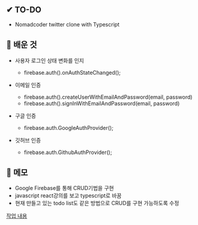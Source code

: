 ## ✔ TO-DO

- Nomadcoder twitter clone with Typescript

## 💾 배운 것

- 사용자 로그인 상태 변화를 인지

  - firebase.auth().onAuthStateChanged();

- 이메일 인증
  - firebase.auth().createUserWithEmailAndPassword(email, password)
  - firebase.auth().signInWithEmailAndPassword(email, password)
- 구글 인증
  - firebase.auth.GoogleAuthProvider();
- 깃허브 인증
  - firebase.auth.GithubAuthProvider();

## 📝 메모

- Google Firebase를 통해 CRUD기법을 구현
- javascript react강의를 보고 typescript로 바꿈
- 현재 만들고 있는 todo list도 같은 방법으로 CRUD를 구현 가능하도록 수정

[작업 내용](https://github.com/lhk3337/howitter/commit/d42062eb49fa1e3f65a99480a16f46ad0c1083a9)
